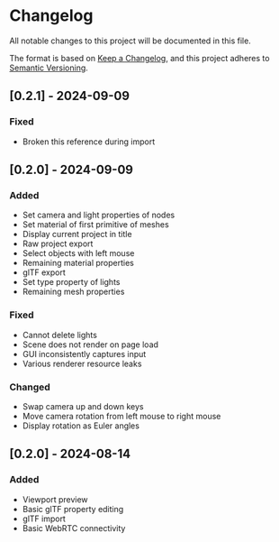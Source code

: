 # Changelog

All notable changes to this project will be documented in this file.

The format is based on [Keep a Changelog](https://keepachangelog.com/en/1.1.0/),
and this project adheres to [Semantic Versioning](https://semver.org/spec/v2.0.0.html).

## [0.2.1] - 2024-09-09

### Fixed
- Broken this reference during import

## [0.2.0] - 2024-09-09

### Added

- Set camera and light properties of nodes
- Set material of first primitive of meshes
- Display current project in title
- Raw project export
- Select objects with left mouse
- Remaining material properties
- glTF export
- Set type property of lights
- Remaining mesh properties

### Fixed

- Cannot delete lights
- Scene does not render on page load
- GUI inconsistently captures input
- Various renderer resource leaks

### Changed

- Swap camera up and down keys
- Move camera rotation from left mouse to right mouse
- Display rotation as Euler angles

## [0.2.0] - 2024-08-14

### Added

- Viewport preview
- Basic glTF property editing
- glTF import
- Basic WebRTC connectivity
